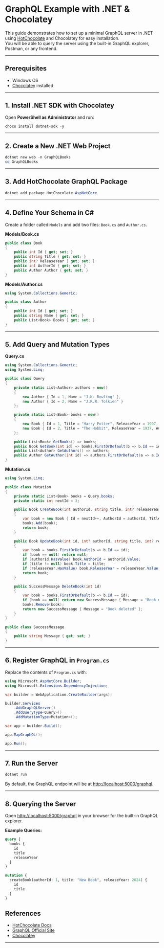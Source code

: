 # GraphQL Example with .NET & Chocolatey

This guide demonstrates how to set up a minimal GraphQL server in .NET using [HotChocolate](https://chillicream.com/docs/hotchocolate/v13/) and Chocolatey for easy installation.  
You will be able to query the server using the built-in GraphQL explorer, Postman, or any frontend.

---

## Prerequisites

- Windows OS
- [Chocolatey](https://chocolatey.org/install) installed

---

## 1. Install .NET SDK with Chocolatey

Open **PowerShell as Administrator** and run:

```powershell
choco install dotnet-sdk -y
```

---

## 2. Create a New .NET Web Project

```powershell
dotnet new web -n GraphQLBooks
cd GraphQLBooks
```

---

## 3. Add HotChocolate GraphQL Package

```powershell
dotnet add package HotChocolate.AspNetCore
```

---

## 4. Define Your Schema in C#

Create a folder called `Models` and add two files: `Book.cs` and `Author.cs`.

**Models/Book.cs**
```csharp
public class Book
{
    public int Id { get; set; }
    public string Title { get; set; }
    public int? ReleaseYear { get; set; }
    public int AuthorId { get; set; }
    public Author Author { get; set; }
}
```

**Models/Author.cs**
```csharp
using System.Collections.Generic;

public class Author
{
    public int Id { get; set; }
    public string Name { get; set; }
    public List<Book> Books { get; set; }
}
```

---

## 5. Add Query and Mutation Types

**Query.cs**
```csharp
using System.Collections.Generic;
using System.Linq;

public class Query
{
    private static List<Author> authors = new()
    {
        new Author { Id = 1, Name = "J.K. Rowling" },
        new Author { Id = 2, Name = "J.R.R. Tolkien" }
    };

    private static List<Book> books = new()
    {
        new Book { Id = 1, Title = "Harry Potter", ReleaseYear = 1997, AuthorId = 1 },
        new Book { Id = 2, Title = "The Hobbit", ReleaseYear = 1937, AuthorId = 2 }
    };

    public List<Book> GetBooks() => books;
    public Book GetBook(int id) => books.FirstOrDefault(b => b.Id == id);
    public List<Author> GetAuthors() => authors;
    public Author GetAuthor(int id) => authors.FirstOrDefault(a => a.Id == id);
}
```

**Mutation.cs**
```csharp
using System.Linq;

public class Mutation
{
    private static List<Book> books = Query.books;
    private static int nextId = 3;

    public Book CreateBook(int authorId, string title, int? releaseYear)
    {
        var book = new Book { Id = nextId++, AuthorId = authorId, Title = title, ReleaseYear = releaseYear };
        books.Add(book);
        return book;
    }

    public Book UpdateBook(int id, int? authorId, string title, int? releaseYear)
    {
        var book = books.FirstOrDefault(b => b.Id == id);
        if (book == null) return null;
        if (authorId.HasValue) book.AuthorId = authorId.Value;
        if (title != null) book.Title = title;
        if (releaseYear.HasValue) book.ReleaseYear = releaseYear.Value;
        return book;
    }

    public SuccessMessage DeleteBook(int id)
    {
        var book = books.FirstOrDefault(b => b.Id == id);
        if (book == null) return new SuccessMessage { Message = "Book not found" };
        books.Remove(book);
        return new SuccessMessage { Message = "Book deleted" };
    }
}

public class SuccessMessage
{
    public string Message { get; set; }
}
```

---

## 6. Register GraphQL in `Program.cs`

Replace the contents of `Program.cs` with:

```csharp
using Microsoft.AspNetCore.Builder;
using Microsoft.Extensions.DependencyInjection;

var builder = WebApplication.CreateBuilder(args);

builder.Services
    .AddGraphQLServer()
    .AddQueryType<Query>()
    .AddMutationType<Mutation>();

var app = builder.Build();

app.MapGraphQL();

app.Run();
```

---

## 7. Run the Server

```powershell
dotnet run
```

By default, the GraphQL endpoint will be at [http://localhost:5000/graphql](http://localhost:5000/graphql).

---

## 8. Querying the Server

Open [http://localhost:5000/graphql](http://localhost:5000/graphql) in your browser for the built-in GraphQL explorer.

**Example Queries:**

```graphql
query {
  books {
    id
    title
    releaseYear
  }
}

mutation {
  createBook(authorId: 1, title: "New Book", releaseYear: 2024) {
    id
    title
  }
}
```


## References

- [HotChocolate Docs](https://chillicream.com/docs/hotchocolate/v13/)
- [GraphQL Official Site](https://graphql.org/)
- [Chocolatey](https://chocolatey.org/)

---